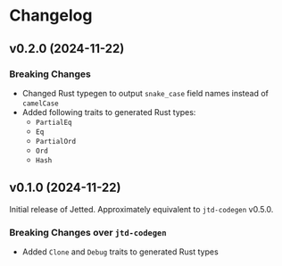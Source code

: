 # Changelog

## v0.2.0 (2024-11-22)

### Breaking Changes

- Changed Rust typegen to output `snake_case` field names instead of `camelCase`
- Added following traits to generated Rust types:
  - `PartialEq`
  - `Eq`
  - `PartialOrd`
  - `Ord`
  - `Hash`

## v0.1.0 (2024-11-22)

Initial release of Jetted. Approximately equivalent to `jtd-codegen` v0.5.0.

### Breaking Changes over `jtd-codegen`

- Added `Clone` and `Debug` traits to generated Rust types
